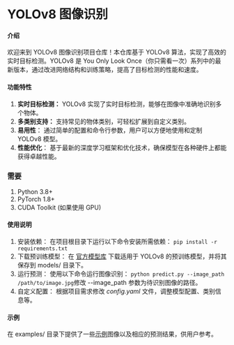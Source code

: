# YOLOv8 图像识别

#### 介绍
欢迎来到 YOLOv8 图像识别项目仓库！本仓库基于 YOLOv8 算法，实现了高效的实时目标检测。YOLOv8 是 You Only Look Once（你只需看一次）系列中的最新版本，通过改进网络结构和训练策略，提高了目标检测的性能和速度。

#### 功能特性
1. **实时目标检测：** YOLOv8 实现了实时目标检测，能够在图像中准确地识别多个物体。
2. **多类别支持：** 支持常见的物体类别，可轻松扩展到自定义类别。
3. **易用性**： 通过简单的配置和命令行参数，用户可以方便地使用和定制 YOLOv8 模型。
4. **性能优化**： 基于最新的深度学习框架和优化技术，确保模型在各种硬件上都能获得卓越性能。

### 需要

1. Python 3.8+
2. PyTorch 1.8+
3. CUDA Toolkit (如果使用 GPU)

#### 使用说明

1.  安装依赖： 在项目根目录下运行以下命令安装所需依赖：
`pip install -r requirements.txt`
2. 下载预训练模型： 在 [官方模型库](https://docs.ultralytics.com/models/yolov8/#supported-tasks-and-modes) 下载适用于 YOLOv8 的预训练模型，并将其保存到 models/ 目录下。
2.  运行预测： 使用以下命令运行图像识别：
`python predict.py --image_path /path/to/image.jpg`修改 --image_path 参数为待识别图像的路径。
3.  自定义配置： 根据项目需求修改 _config.yaml_ 文件，调整模型配置、类别信息等。

#### 示例

在 examples/ 目录下提供了一些[示例](https://docs.ultralytics.com/zh/modes/predict/)图像以及相应的预测结果，供用户参考。

